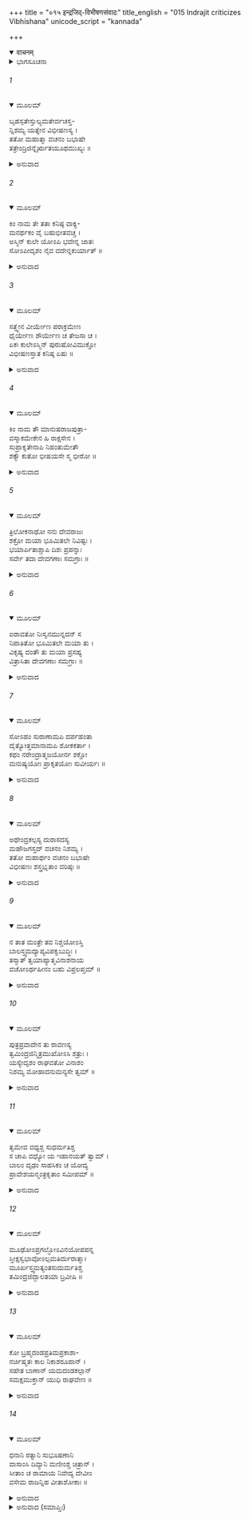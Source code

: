 +++
title = "०१५ इन्द्रजिद्-विभीषणसंवादः"
title_english = "015 Indrajit criticizes Vibhishana"
unicode_script = "kannada"

+++
<details open><summary>वाचनम्</summary>

<div class="audioEmbed"  caption="श्रीराम-हरिसीताराममूर्ति-घनपाठिभ्यां वचनम्" src="https://archive.org/download/Ramayana-recitation-Sriram-harisItArAmamUrti-Ghanapaati-v2/Kanda_6/Kanda_6_YK-015-Indrajit_criticizes_Vibhishana.mp3"></div>
</details>



<details><summary>ಭಾಗಸೂಚನಾ</summary>

ಇಂದ್ರಜಿತ್ತು ವಿಭೀಷಣನನ್ನು ಅಪಹಾಸ್ಯ ಮಾಡಿದುದು, ವಿಭೀಷಣನು ಅವನನ್ನು ಗದರಿಸಿ ಸಭೆಯಲ್ಲಿ ತನ್ನ ಉಚಿತವಾದ ಸಲಹೆ ನೀಡಿದುದು
</details>

###### 1


<details open><summary>ಮೂಲಮ್</summary>

ಬೃಹಸ್ಪತೇಸ್ತುಲ್ಯಮತೇರ್ವಚಸ್ತ-  
ನ್ನಿಶಮ್ಯ ಯತ್ನೇನ ವಿಭೀಷಣಸ್ಯ ।  
ತತೋ ಮಹಾತ್ಮಾ ವಚನಂ ಬಭಾಷೇ  
ತತ್ರೇಂದ್ರಿಜಿನ್ನೈರ್ಋತಯೂಥಮುಖ್ಯಃ ॥
</details>

<details><summary>ಅನುವಾದ</summary>

ವಿಭೀಷಣನು ಬೃಹಸ್ಪತಿಯಂತೆ ಬುದ್ಧಿವಂತನಾಗಿದ್ದನು. ಅವನ ಮಾತನ್ನು ಹೇಗೋ ಕಷ್ಟದಿಂದ ಕೇಳಿ ರಾಕ್ಷಸಯೂಥ ಪತಿಗಳಲ್ಲಿ ಮುಖ್ಯಸ್ಥ ಮಹಾಕಾಯ ಇಂದ್ರಜಿತನು ಅಲ್ಲಿ ಹೀಗೆ ಹೇಳಿದನು.॥1॥
</details>

###### 2


<details open><summary>ಮೂಲಮ್</summary>

ಕಿಂ ನಾಮ ತೇ ತತಾ ಕನಿಷ್ಠ ವಾಕ್ಯ-  
ಮನರ್ಥಕಂ ವೈ ಬಹುಭೀತವಚ್ಚ ।  
ಅಸ್ಮಿನ್ ಕುಲೇ ಯೋಽಪಿ ಭವೇನ್ನ ಜಾತಃ  
ಸೋಽಪೀದೃಶಂ ನೈವ ವದೇನ್ನಕುರ್ಯಾತ್ ॥
</details>

<details><summary>ಅನುವಾದ</summary>

ಚಿಕ್ಕಪ್ಪನವರೇ! ನೀವು ಬಹಳ ಹೆದರಿದವರಂತೆ ಇಂತಹ ನಿರರ್ಥಕ ಮಾತನ್ನು ಹೇಳುತ್ತಿದ್ದೀರಲ್ಲ? ಈ ಕುಲದಲ್ಲಿ ಹುಟ್ಟದಿರುವನೂ ಕೂಡ ಇಂತಹ ಮಾತನ್ನು ಹೇಳಲಾರ ಮತ್ತು ಇಂತಹ ಕಾರ್ಯವನ್ನು ಮಾಡಲಾರನು.॥2॥
</details>

###### 3


<details open><summary>ಮೂಲಮ್</summary>

ಸತ್ತ್ವೇನ ವೀರ್ಯೇಣ ಪರಾಕ್ರಮೇಣ  
ಧೈರ್ಯೇಣ ಶೌರ್ಯೇಣ ಚ ತೇಜಸಾ ಚ ।  
ಏಕಃ ಕುಲೇಽಸ್ಮಿನ್ ಪುರುಷೋವಿಮುಕ್ತೋ  
ವಿಭೀಷಣಸ್ತಾತ ಕನಿಷ್ಠ ಏಷಃ ॥
</details>

<details><summary>ಅನುವಾದ</summary>

ಅಪ್ಪಾ! ನಮ್ಮ ಈ ರಾಕ್ಷಸಕುಲದಲ್ಲಿ ಏಕಮಾತ್ರ ಈ ಚಿಕ್ಕಪ್ಪ ವಿಭೀಷಣನೇ ಬಲ, ವೀರ್ಯ, ಪರಾಕ್ರಮ, ಧೈರ್ಯ, ಶೌರ್ಯ ಮತ್ತು ತೇಜದಿಂದ ರಹಿತನಾಗದ್ದಾನೆ.॥3॥
</details>

###### 4


<details open><summary>ಮೂಲಮ್</summary>

ಕಿಂ ನಾಮ ತೌ ಮಾನುಷರಾಜಪುತ್ರಾ-  
ವಸ್ಮಾಕಮೇಕೇನ ಹಿ ರಾಕ್ಷಸೇನ ।  
ಸುಪ್ರಾಕೃತೇನಾಪಿ ನಿಹಂತುಮೇತೌ  
ಶಕ್ಯೌ ಕುತೋ ಭೀಷಯಸೇ ಸ್ಮ ಭೀರೋ ॥
</details>

<details><summary>ಅನುವಾದ</summary>

ಆ ಇಬ್ಬರು ಮಾನವರಾದ ರಾಜಕುಮಾರರು ಏನು ಮಹಾ? ಅವರನ್ನು ನಮ್ಮ ಒಬ್ಬ ಸಾಧಾರಣನಾದ ರಾಕ್ಷಸನೂ ಕೊಲ್ಲಬಲ್ಲನು; ಹಾಗಿರುವಾಗ ನನ್ನ ಹೇಡಿ ಚಿಕ್ಕಪ್ಪಾ! ನಮ್ಮನ್ನು ಏಕೆ ಹೆದರಿಸುತ್ತಿರುವೆ.॥4॥
</details>

###### 5


<details open><summary>ಮೂಲಮ್</summary>

ತ್ರಿಲೋಕನಾಥೋ ನನು ದೇವರಾಜಃ  
ಶಕ್ರೋ ಮಯಾ ಭೂಮಿತಲೇ ನಿವಿಷ್ಟಃ ।  
ಭಯಾರ್ಪಿತಾಶ್ಚಾಪಿ ದಿಶಃ ಪ್ರಪನ್ನಾಃ  
ಸರ್ವೇ ತದಾ ದೇವಗಣಾಃ ಸಮಗ್ರಾಃ ॥
</details>

<details><summary>ಅನುವಾದ</summary>

ನಾನು ಮೂರು ಲೋಕಗಳ ಒಡೆಯ ದೇವೇಂದ್ರನನ್ನು ಸ್ವರ್ಗದಿಂದ ತೊಡೆದು ಭೂತಳದಲ್ಲಿ ಕುಳ್ಳಿರಿಸಿದ್ದೆ. ಆಗ ಎಲ್ಲ ದೇವತೆಗಳು ಭಯಗೊಂಡು ಓಡಿಹೋಗಿ ಎಲ್ಲ ದಿಕ್ಕುಗಳಲ್ಲಿ ಆಶ್ರಯಪಡೆದಿದ್ದರು.॥5॥
</details>

###### 6


<details open><summary>ಮೂಲಮ್</summary>

ಐರಾವತೋ ನಿಃಸ್ವನಮುನ್ನದನ್ ಸ  
ನಿಪಾತಿತೋ ಭೂಮಿತಲೇ ಮಯಾ ತು ।  
ವಿಕೃಷ್ಯ ದಂತೌ ತು ಮಯಾ ಪ್ರಸಹ್ಯ  
ವಿತ್ರಾಸಿತಾ ದೇವಗಣಾಃ ಸಮಗ್ರಾಃ ॥
</details>

<details><summary>ಅನುವಾದ</summary>

ನಾನು ಹಟದಿಂದ ಐರಾವತದ ಎರಡೂ ದಂತಗಳನ್ನು ಕಿತ್ತು ಅದನ್ನು ಸ್ವರ್ಗದಿಂದ ಪೃಥಿವಿಗೆ ಬೀಳಿಸಿಬಿಟ್ಟಿದ್ದೆ. ಆಗ ಅದು ಜೋರಾಗಿ ಘೀಳಿಡುತ್ತಿತ್ತು. ನನ್ನ ಈ ಪರಾಕ್ರಮದಿಂದ ಸಮಸ್ತ ದೇವತೆಗಳನ್ನು ಆತಂಕದಲ್ಲಿ ಕೆಡಹಿದ್ದೆ.॥6॥
</details>

###### 7


<details open><summary>ಮೂಲಮ್</summary>

ಸೋಽಹಂ ಸುರಾಣಾಮಪಿ ದರ್ಪಹಂತಾ  
ದೈತ್ಯೋತ್ತಮಾನಾಮಪಿ ಶೋಕಕರ್ತಾ ।  
ಕಥಂ ನರೇಂದ್ರಾತ್ಮಜಯೋರ್ನ ಶಕ್ತೋ  
ಮನುಷ್ಯಯೋಃ ಪ್ರಾಕೃತಯೋಃ ಸುವೀರ್ಯಃ ॥
</details>

<details><summary>ಅನುವಾದ</summary>

ಯಾರು ದೇವತೆಗಳ ದರ್ಪವನ್ನು ಹತ್ತಿಕ್ಕ ಬಲ್ಲನೋ, ದೊಡ್ಡ ದೊಡ್ಡ ದೈತ್ಯರನ್ನು ಶೋಕಮಗ್ನರಾಗಿಸಬಲ್ಲನೋ, ಯಾರು ಉತ್ತಮ ಬಲ-ಪರಾಕ್ರಮದಿಂದ ಸಂಪನ್ನನೋ, ಆ ನನ್ನಂತಹ ವೀರನು ಮನುಷ್ಯಜಾತಿಯ ಸಾಧಾರಣ ಇಬ್ಬರು ರಾಜಕುಮಾರರನ್ನು ಹೇಗೆ ಇದಿರಿಸಲಾರನು.॥7॥
</details>

###### 8


<details open><summary>ಮೂಲಮ್</summary>

ಅಥೇಂದ್ರಕಲ್ಪಸ್ಯ ದುರಾಸದಸ್ಯ  
ಮಹೌಜಗಸ್ತದ್ ವಚನಂ ನಿಶಮ್ಯ ।  
ತತೋ ಮಹಾರ್ಥಂ ವಚನಂ ಬಭಾಷೇ  
ವಿಭೀಷಣಃ ಶಸ್ತ್ರಭೃತಾಂ ವರಿಷ್ಠಃ ॥
</details>

<details><summary>ಅನುವಾದ</summary>

ಇಂದ್ರತುಲ್ಯ ತೇಜಸ್ವೀ ಮಹಾಪರಾಕ್ರಮಿ ದುರ್ಜಯ ವೀರ ಇಂದ್ರಜಿತುವಿನ ಈ ಮಾತನ್ನು ಕೇಳಿ ಶಸಧಾರಿಗಳಲ್ಲಿ ಶ್ರೇಷ್ಠನಾದ ವಿಭೀಷಣನು ಮಹಾನ್ ಅರ್ಥದಿಂದ ಕೂಡಿದ ಈ ಮಾತನ್ನು ಹೇಳಿದನು.॥8॥
</details>

###### 9


<details open><summary>ಮೂಲಮ್</summary>

ನ ತಾತ ಮಂತ್ರೇ ತವ ನಿಶ್ಚಯೋಽಸ್ತಿ  
ಬಾಲಸ್ತ್ವಮದ್ಯಾಪ್ಯವಿಪಕ್ವಬುದ್ಧಿಃ ।  
ತಸ್ಮಾತ್ ತ್ವಯಾಪ್ಯಾತ್ಮವಿನಾಶನಾಯ  
ವಚೋಽರ್ಥಹೀನಂ ಬಹು ವಿಪ್ರಲಪ್ತಮ್ ॥
</details>

<details><summary>ಅನುವಾದ</summary>

ಅಯ್ಯಾ! ಇನ್ನು ನೀನು ಬಾಲಕನಾಗಿರುವೆ. ನಿನ್ನ ಬುದ್ಧಿ ಅಪಕ್ವವಾಗಿವೆ. ನಿನ್ನ ಮನಸ್ಸಿನಲ್ಲಿ ಕರ್ತವ್ಯ ಮತ್ತು ಅಕರ್ತವ್ಯದ ಯಥಾರ್ಥ ನಿಶ್ಚಯವಾಗಲಿಲ್ಲ; ಅದಕ್ಕಾಗಿಯೇ ನೀನು ತನ್ನ ವಿನಾಶಕ್ಕಾಗಿ ತುಂಬಾ ನಿರರ್ಥಕ ಮಾತನ್ನು ಬೊಗಳುತ್ತಿರುವೆ.॥9॥
</details>

###### 10


<details open><summary>ಮೂಲಮ್</summary>

ಪುತ್ರಪ್ರವಾದೇನ ತು ರಾವಣಸ್ಯ  
ತ್ವಮಿಂದ್ರಜಿನ್ಮಿತ್ರಮುಖೋಽಸಿ ಶತ್ರುಃ ।  
ಯಸ್ಯೇದೃಶಂ ರಾಘವತೋ ವಿನಾಶಂ  
ನಿಶಮ್ಯ ಮೋಹಾದನುಮನ್ಯಸೇ ತ್ವಮ್ ॥
</details>

<details><summary>ಅನುವಾದ</summary>

ಇಂದ್ರಜಿತನೇ! ನೀನು ರಾವಣನ ಪುತ್ರನೆನಿಸಿದರೂ ಮೇಲಿನಿಂದ ಅವನ ಮಿತ್ರನಾಗಿರುವೆ. ಒಳಗಿನಿಂದ ನೀನು ತಂದೆಯ ಶತ್ರುವೆಂದೇ ಅನಿಸುತ್ತದೆ. ನೀನು ಶ್ರೀರಘುನಾಥನಿಂದ ರಾಕ್ಷಸರಾಜನ ವಿನಾಶದ ಮಾತನ್ನು ಕೇಳಿಯೂ ಮೋಹ ದಿಂದ ಅವನ ಮಾತಿನಂತೆ ನಡೆಯುತ್ತಿರುವೆ.॥10॥
</details>

###### 11


<details open><summary>ಮೂಲಮ್</summary>

ತ್ವಮೇವ ವಧ್ಯಶ್ಚ ಸುಧರ್ಮತಿಶ್ಚ  
ಸ ಚಾಪಿ ವಧ್ಯೋ ಯ ಇಹಾನಯತ್ ತ್ವಾಮ್ ।  
ಬಾಲಂ ದೃಢಂ ಸಾಹಸಿಕಂ ಚ ಯೋದ್ಯ  
ಪ್ರಾವೇಶಯನ್ಮಂತ್ರಕೃತಾಂ ಸಮೀಪಮ್ ॥
</details>

<details><summary>ಅನುವಾದ</summary>

ನಿನ್ನ ಬುದ್ಧಿಯು ಬಹಳ ಅಲ್ಪವಾಗಿದೆ. ನೀನು ಸ್ವತಃ ಸಾವಿಗೆ ಯೋಗ್ಯನೇ ಆಗಿರುವೆ. ನಿನ್ನನ್ನು ಇಲ್ಲಿಗೆ ಕರೆಸಿದವನೂ ವಧೆಗೆ ಯೋಗ್ಯನಾಗಿದ್ದಾನೆ. ಯಾರು ಇಂದು ನಿನ್ನಂತಹ ಅತ್ಯಂತ ದುಸ್ಸಾಹಸಿ ಬಾಲಕನನ್ನು ಈ ಸಲಹೆಕಾರರ ಹತ್ತಿರ ಬರಲು ಬಿಟ್ಟಿರುವೆನೋ ಅವನೂ ಪ್ರಾಣದಂಡನೆಯ ಅಧಿಕಾರಿಯಾಗಿದ್ದಾನೆ.॥11॥
</details>

###### 12


<details open><summary>ಮೂಲಮ್</summary>

ಮೂಢೋಽಪ್ರಗಲ್ಭೋಽವಿನಯೋಪಪನ್ನ  
ಸ್ತೀಕ್ಷಸ್ವಭಾವೋಽಲ್ಪಮತಿರ್ದುರಾತ್ಮಾ।  
ಮೂರ್ಖಸ್ತ್ವಮತ್ಯಂತಸುದುರ್ಮತಿಶ್ಚ  
ತಮಿಂದ್ರಜಿದ್ಬಾಲತಯಾ ಬ್ರವೀಷಿ ॥
</details>

<details><summary>ಅನುವಾದ</summary>

ಇಂದ್ರಜಿತನೇ! ನೀನು ಅವಿವೇಕಿಯಾಗಿರುವೆ. ನಿನ್ನ ಬುದ್ಧಿ ಇನ್ನೂ ಪರಿಪಕ್ವವಾಗಿಲ್ಲ. ವಿನಯವಾದರೋ ನಿನ್ನನ್ನು ಸ್ಪರ್ಶಿಸಲೇ ಇಲ್ಲ. ನಿನ್ನ ಸ್ವಭಾವ ಬಹಳ ತೀಕ್ಷ್ಣ ಮತ್ತು ಬುದ್ಧಿ ಬಹಳ ಸ್ವಲ್ಪವಾಗಿದೆ. ನೀನು ಅತ್ಯಂತ ದುರ್ಬುದ್ಧಿ, ದುರಾತ್ಮಾ ಮತ್ತು ಮೂರ್ಖನಾಗಿದ್ದೀಯೆ. ಅದಕ್ಕೆ ಮಕ್ಕಳಂತೆ ತಲೆ-ಬುಡವಿಲ್ಲದ ಮಾತನ್ನು ಹೇಳುತ್ತಿರುವೆ.॥12॥
</details>

###### 13


<details open><summary>ಮೂಲಮ್</summary>

ಕೋ ಬ್ರಹ್ಮದಂಡಪ್ರತಿಮಪ್ರಕಾಶಾ-  
ನರ್ಚಿಷ್ಮತಃ ಕಾಲ ನಿಕಾಶರೂಪಾನ್ ।  
ಸಹೇತ ಬಾಣಾನ್ ಯಮದಂಡಕಲ್ಪಾನ್  
ಸಮಕ್ಷಮುಕ್ತಾನ್ ಯುಧಿ ರಾಘವೇಣ ॥
</details>

<details><summary>ಅನುವಾದ</summary>

ಭಗವಾನ್ ಶ್ರೀರಾಮನು ಯುದ್ಧದ ಸಂದರ್ಭದಲ್ಲಿ ಶತ್ರುಗಳಿಗೆ ಬಿಟ್ಟ ತೇಜಸ್ವೀ ಬಾಣಗಳು ಸಾಕ್ಷಾತ್ ಬ್ರಹ್ಮದಂಡದಂತೆ ಪ್ರಕಾಶಿಸುತ್ತವೆ, ಕಾಲದಂತೆ ಅನಿಸುತ್ತವೆ ಹಾಗೂ ಯಮದಂಡದಂತೆ ಭಯಂಕರವಾಗಿರುತ್ತವೆ. ಅವನ್ನು ಯಾರು ತಾನೇ ಸಹಿಸಬಲ್ಲನು.॥13॥
</details>

###### 14


<details open><summary>ಮೂಲಮ್</summary>

ಧನಾನಿ ರತ್ನಾನಿ ಸುಭೂಷಣಾನಿ  
ವಾಸಾಂಸಿ ದಿವ್ಯಾನಿ ಮಣೀಂಶ್ಚ ಚಿತ್ರಾನ್ ।  
ಸೀತಾಂ ಚ ರಾಮಾಯ ನಿವೇದ್ಯ ದೇವೀಂ  
ವಸೇಮ  ರಾಜನ್ನಿಹ ವೀತಾಶೋಕಾಃ ॥
</details>

<details><summary>ಅನುವಾದ</summary>

ಆದ್ದರಿಂದ ರಾಜನೇ! ನಾವು ಧನ, ರತ್ನ ಸುಂದರ ಆಭೂಷಣ, ದಿವ್ಯವಸ್ತ್ರಗಳು, ವಿಚಿತ್ರಮಣಿಗಳ ಸಹಿತ ದೇವೀ ಸೀತೆಯನ್ನು ಶ್ರೀರಾಮನ ಸೇವೆಯಲ್ಲಿ ಸಮರ್ಪಿಸಿ ಶೋಕರಹಿತರಾಗಿ ಈ ನಗರದಲ್ಲಿ ವಾಸಿಸಬಲ್ಲೆವು.॥14॥
</details>

<details><summary>ಅನುವಾದ (ಸಮಾಪ್ತಿಃ)</summary>

ಶ್ರೀವಾಲ್ಮೀಕಿ ವಿರಚಿತ ಆರ್ಷರಾಮಾಯಣ ಆದಿಕಾವ್ಯದ ಯುದ್ಧಕಾಂಡದಲ್ಲಿ ಹದಿನೈದನೆಯ ಸರ್ಗ ಪೂರ್ಣವಾಯಿತು.॥14॥
</details>
